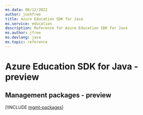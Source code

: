 ```yaml
---
ms.data: 08/12/2022
author: joshfree
title: Azure Education SDK for Java
ms.service: education
description: Reference for Azure Education SDK for Java
ms.author: jfree
ms.devlang: java
ms.topic: reference
---
```

# Azure Education SDK for Java - preview

## Management packages - preview
[!INCLUDE [mgmt-packages](education-mgmt-index.md)]